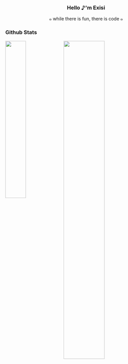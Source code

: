 <h3 align="center">Hello ♪'m Exisi</h3>
<p align="center">๑ while there is fun, there is code ๑</p>

### Github Stats
<span>
 <a  href="https://github.com/Exisi/Exisi/tree/main/Brain-storming">
  <img min-device-width="370px" src="https://github-stats.exi.software/api?username=Exisi&show_icons=true&icon_color=0969da&text_color=575f6a&bg_color=ffffff&hide_title=true" width="50.5%"/>
 </a>
 <a href="https://github.com/Exisi/Exisi/tree/main/BookMarks">
  <img  align="left" min-device-width="370px" src="https://github-stats.exi.software/api/top-langs/?username=Exisi&layout=compact&text_color=575f6a&count_private=true&theme=default" width="35.5%"/>
 </a>
</span>
